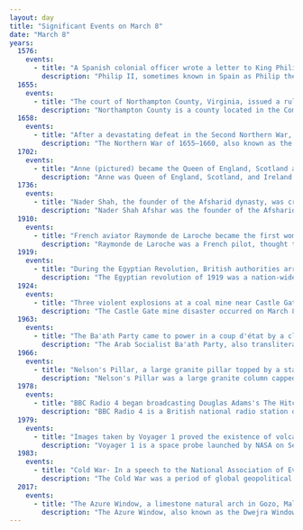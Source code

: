 ```yaml
---
layout: day
title: "Significant Events on March 8"
date: "March 8"
years:
  1576:
    events:
      - title: "A Spanish colonial officer wrote a letter to King Philip II containing the first mention of the Maya ruins of Copán in present-day Honduras."
        description: "Philip II, sometimes known in Spain as Philip the Prudent, was King of Spain from 1556, King of Portugal from 1580, and King of Naples and Sicily from 1554 until his death in 1598. He was also jure uxoris King of England and Ireland from his marriage to Queen Mary I in 1554 until her death in 1558. Further, he was Duke of Milan from 1540. From 1555, he was Lord of the Seventeen Provinces of the Netherlands."
  1655:
    events:
      - title: "The court of Northampton County, Virginia, issued a ruling that made John Casor the first person of African descent in the Thirteen Colonies to be declared a slave for life as a result of a civil suit."
        description: "Northampton County is a county located in the Commonwealth of Virginia. As of the 2020 census, the population was 12,282. Its county seat is Eastville. Northampton and Accomack Counties are a part of the larger Eastern Shore of Virginia."
  1658:
    events:
      - title: "After a devastating defeat in the Second Northern War, King Frederick III of Denmark–Norway was forced to give up nearly half his Danish territory to Sweden to save the remainder."
        description: "The Northern War of 1655–1660, also known as the Second Northern War, First Northern War or Little Northern War, was fought between Sweden and its adversaries the Polish–Lithuanian Commonwealth (1655–60), the Tsardom of Russia (1656–58), Brandenburg-Prussia (1657–60), the Habsburg monarchy (1657–60) and Denmark–Norway. The Dutch Republic waged an informal trade war against Sweden and seized the colony of New Sweden in 1655, but was not a recognized part of the Polish–Danish alliance."
  1702:
    events:
      - title: "Anne (pictured) became the Queen of England, Scotland and Ireland, succeeding her brother-in-law William III."
        description: "Anne was Queen of England, Scotland, and Ireland from 8 March 1702, and Queen of Great Britain and Ireland following the ratification of the Acts of Union 1707 merging the kingdoms of Scotland and England, until her death in 1714."
  1736:
    events:
      - title: "Nader Shah, the founder of the Afsharid dynasty, was crowned Shah of Iran."
        description: "Nader Shah Afshar was the founder of the Afsharid dynasty of Iran and one of the most powerful rulers in Iranian history, ruling as shah of Iran (Persia) from 1736 to 1747, when he was assassinated during a rebellion. He fought numerous campaigns throughout the Middle East, the Caucasus, Central Asia, and South Asia, such as the battles of Herat, Mihmandust, Murche-Khort, Kirkuk, Yeghevārd, Khyber Pass, Karnal, and Kars. Because of his military genius, some historians have described him as the Napoleon of Persia, the Sword of Persia, or the Second Alexander. Nader belonged to the Turkoman Afshars, one of the seven Qizilbash tribes that helped the Safavid dynasty establish their power in Iran."
  1910:
    events:
      - title: "French aviator Raymonde de Laroche became the first woman to receive a pilot's licence."
        description: "Raymonde de Laroche was a French pilot, thought to be the first woman to pilot a plane. She became the world's first licensed female pilot on 8 March 1910."
  1919:
    events:
      - title: "During the Egyptian Revolution, British authorities arrested rebel leader Saad Zaghloul and exiled him to Malta."
        description: "The Egyptian revolution of 1919 was a nation-wide revolution in the Sultanate of Egypt against British occupation which lasted from November 1918 to July 1919. Occurring right after the end of World War I, the revolution served as the culmination of successive decades of opposition by Egyptian nationalists to the occupation, and was directly sparked by the British-ordered exile of Wafd Party leader Saad Zaghloul and several other party members."
  1924:
    events:
      - title: "Three violent explosions at a coal mine near Castle Gate, Utah, killed all 171 miners working there."
        description: "The Castle Gate mine disaster occurred on March 8, 1924, in a coal mine near the town of Castle Gate, Utah, located approximately 90 miles (140 km) southeast of Salt Lake City. All of the 171 men working in the mine were killed in the series of three violent explosions. One worker, the leader of the rescue crew, died from carbon monoxide inhalation while attempting to reach the victims shortly after the explosion."
  1963:
    events:
      - title: "The Ba'ath Party came to power in a coup d'état by a clique of quasi-leftist Syrian Army officers calling themselves the National Council for the Revolutionary Command."
        description: "The Arab Socialist Ba'ath Party, also transliterated as Ba'th, was a political party founded in Syria by Michel Aflaq, Salah al-Din al-Bitar, and associates of Zaki al-Arsuzi. The party espoused Ba'athism, which is an ideology mixing Arab nationalist, pan-Arab, Arab socialist, and anti-imperialist interests. Ba'athism calls for the unification of the Arab world into a single state. Its motto, 'Unity, Freedom, Socialism', refers to Arab unity and freedom from non-Arab control and interference."
  1966:
    events:
      - title: "Nelson's Pillar, a large granite pillar topped by a statue of Lord Nelson in Dublin, Ireland, was severely damaged by a bomb."
        description: "Nelson's Pillar was a large granite column capped by a statue of Horatio Nelson, built in the centre of what was then Sackville Street in Dublin, Ireland. Completed in 1809 when Ireland was part of the United Kingdom, it survived until March 1966, when it was severely damaged by explosives planted by Irish republicans. Its remnants were later destroyed by the Irish Army."
  1978:
    events:
      - title: "BBC Radio 4 began broadcasting Douglas Adams's The Hitchhiker's Guide to the Galaxy, a science fiction radio series that was later adapted into novels, a television series, and other formats."
        description: "BBC Radio 4 is a British national radio station owned and operated by the BBC. The station replaced the BBC Home Service on 30 September 1967 and broadcasts a wide variety of spoken-word programmes from the BBC's headquarters at Broadcasting House, London. Since 2019, the station controller has been Mohit Bakaya. He replaced Gwyneth Williams, who had been the station controller since 2010."
  1979:
    events:
      - title: "Images taken by Voyager 1 proved the existence of volcanoes on Io (pictured), a moon of Jupiter."
        description: "Voyager 1 is a space probe launched by NASA on September 5, 1977, as part of the Voyager program to study the outer Solar System and the interstellar space beyond the Sun's heliosphere. It was launched 16 days after its twin, Voyager 2. It communicates through the NASA Deep Space Network (DSN) to receive routine commands and to transmit data to Earth. Real-time distance and velocity data are provided by NASA and JPL. At a distance of 167.34 AU from Earth as of February 2025, it is the most distant human-made object from Earth. The probe made flybys of Jupiter, Saturn, and Saturn's largest moon, Titan. NASA had a choice of either doing a Pluto or Titan flyby; exploration of the moon took priority because it was known to have a substantial atmosphere. Voyager 1 studied the weather, magnetic fields, and rings of the two gas giants and was the first probe to provide detailed images of their moons."
  1983:
    events:
      - title: "Cold War- In a speech to the National Association of Evangelicals in Orlando, Florida, U.S. president Ronald Reagan described the Soviet Union as an 'evil empire'."
        description: "The Cold War was a period of global geopolitical rivalry between the United States (US) and the Soviet Union (USSR) and their respective allies, the capitalist Western Bloc and communist Eastern Bloc, which lasted from 1947 until the dissolution of the Soviet Union in 1991. The term cold war is used because there was no direct fighting between the two superpowers, though each supported opposing sides in regional conflicts known as proxy wars. In addition to the struggle for ideological and economic influence and an arms race in both conventional and nuclear weapons, the Cold War was expressed through technological rivalries such as the Space Race, espionage, propaganda campaigns, embargoes, and sports diplomacy."
  2017:
    events:
      - title: "The Azure Window, a limestone natural arch in Gozo, Malta, collapsed during a stor"
        description: "The Azure Window, also known as the Dwejra Window, was a 28-metre-tall (92 ft) natural arch on the island of Gozo, located just off the shores of Malta. The limestone feature, which was in Dwejra Bay close to the Inland Sea and Fungus Rock, was one of the island's major tourist attractions until it collapsed in stormy weather on 8 March 2017. The arch, together with other natural features in the area, has appeared in a number of international films and media productions."
---
```


